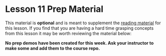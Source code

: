 # Lesson 11 Prep Material

This material is **optional** and is meant to supplement the [reading material](prepare.md) for this lesson. If you find that you are having a hard time grasping concepts from this lesson it may be worth reviewing the material below:

**No prep demos have been created for this week. Ask your instructor to make some and add them to the course repo.**